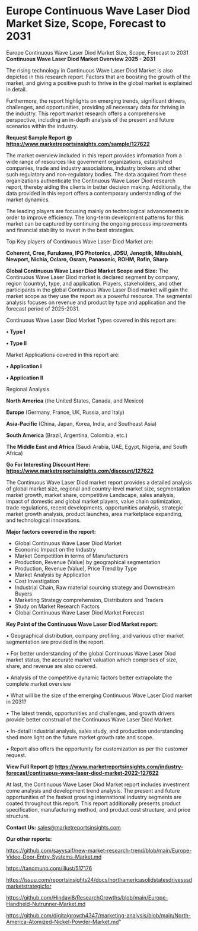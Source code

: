 # Europe Continuous Wave Laser Diod Market Size, Scope, Forecast to 2031
Europe Continuous Wave Laser Diod Market Size, Scope, Forecast to 2031
<Strong> Continuous Wave Laser Diod Market Overview 2025 - 2031</strong>

The rising technology in Continuous Wave Laser Diod Market is also depicted in this research report. Factors that are boosting the growth of the market, and giving a positive push to thrive in the global market is explained in detail.

Furthermore, the report highlights on emerging trends, significant drivers, challenges, and opportunities, providing all necessary data for thriving in the industry. This report market research offers a comprehensive perspective, including an in-depth analysis of the present and future scenarios within the industry.

<strong>Request Sample Report @ <a href=https://www.marketreportsinsights.com/sample/127622>https://www.marketreportsinsights.com/sample/127622</a></strong>

The market overview included in this report provides information from a wide range of resources like government organizations, established companies, trade and industry associations, industry brokers and other such regulatory and non-regulatory bodies. The data acquired from these organizations authenticate the Continuous Wave Laser Diod research report, thereby aiding the clients in better decision making. Additionally, the data provided in this report offers a contemporary understanding of the market dynamics.

The leading players are focusing mainly on technological advancements in order to improve efficiency. The long-term development patterns for this market can be captured by continuing the ongoing process improvements and financial stability to invest in the best strategies.

Top Key players of Continuous Wave Laser Diod Market are:

<strong>Coherent, Cree, Furukawa, IPG Photonics, JDSU, Jenoptik, Mitsubishi, Newport, Nichia, Oclaro, Osram, Panasonic, ROHM, Rofin, Sharp</strong>

<strong><b>Global Continuous Wave Laser Diod Market Scope and Size:</b></strong>
The Continuous Wave Laser Diod market is declared segment by company, region (country), type, and application. Players, stakeholders, and other participants in the global Continuous Wave Laser Diod market will gain the market scope as they use the report as a powerful resource. The segmental analysis focuses on revenue and product by type and application and the forecast period of 2025-2031.

Continuous Wave Laser Diod Market Types covered in this report are:

<strong>• Type I

• Type II</strong>

Market Applications covered in this report are:

<strong>• Application I

• Application II</strong> 

Regional Analysis

<strong>North America</strong> (the United States, Canada, and Mexico)

<strong>Europe</strong> (Germany, France, UK, Russia, and Italy)

<strong>Asia-Pacific</strong> (China, Japan, Korea, India, and Southeast Asia)

<strong>South America</strong> (Brazil, Argentina, Colombia, etc.)

<strong>The Middle East and Africa</strong> (Saudi Arabia, UAE, Egypt, Nigeria, and South Africa)

<strong>Go For Interesting Discount Here: <a href=https://www.marketreportsinsights.com/discount/127622>https://www.marketreportsinsights.com/discount/127622</a></strong>

The Continuous Wave Laser Diod market report provides a detailed analysis of global market size, regional and country-level market size, segmentation market growth, market share, competitive Landscape, sales analysis, impact of domestic and global market players, value chain optimization, trade regulations, recent developments, opportunities analysis, strategic market growth analysis, product launches, area marketplace expanding, and technological innovations.

<strong><b>Major factors covered in the report:</b></strong>
<ul>
  <li>Global Continuous Wave Laser Diod Market </li>
  <li>Economic Impact on the Industry</li>
  <li>Market Competition in terms of Manufacturers</li>
  <li>Production, Revenue (Value) by geographical segmentation</li>
  <li>Production, Revenue (Value), Price Trend by Type</li>
  <li>Market Analysis by Application</li>
  <li>Cost Investigation</li>
  <li>Industrial Chain, Raw material sourcing strategy and Downstream Buyers</li>
  <li>Marketing Strategy comprehension, Distributors and Traders</li>
  <li>Study on Market Research Factors</li>
  <li>Global Continuous Wave Laser Diod Market Forecast</li>
</ul>

<strong><b>Key Point of the Continuous Wave Laser Diod Market report:</b></strong>

• Geographical distribution, company profiling, and various other market segmentation are provided in the report.

• For better understanding of the global Continuous Wave Laser Diod market status, the accurate market valuation which comprises of size, share, and revenue are also covered.

• Analysis of the competitive dynamic factors better extrapolate the complete market overview

• What will be the size of the emerging Continuous Wave Laser Diod market in 2031?

• The latest trends, opportunities and challenges, and growth drivers provide better construal of the Continuous Wave Laser Diod Market.

• In-detail industrial analysis, sales study, and production understanding shed more light on the future market growth rate and scope.

• Report also offers the opportunity for customization as per the customer request.

<strong><b>View Full Report @ <a href=https://www.marketreportsinsights.com/industry-forecast/continuous-wave-laser-diod-market-2022-127622>https://www.marketreportsinsights.com/industry-forecast/continuous-wave-laser-diod-market-2022-127622</a></b></strong>


At last, the Continuous Wave Laser Diod Market report includes investment come analysis and development trend analysis. The present and future opportunities of the fastest growing international industry segments are coated throughout this report. This report additionally presents product specification, manufacturing method, and product cost structure, and price structure.

<strong>Contact Us:</strong>
sales@marketreportsinsights.com

<strong>Our other reports:</strong>

<a href=https://github.com/sayysaif/new-market-research-trend/blob/main/Europe-Video-Door-Entry-Systems-Market.md>https://github.com/sayysaif/new-market-research-trend/blob/main/Europe-Video-Door-Entry-Systems-Market.md</a>

<a href=https://tanomuno.com/illust/517176>https://tanomuno.com/illust/517176</a>

<a href=https://issuu.com/reportsinsights24/docs/northamericasolidstatesdrivesssdmarketstrategicfor>https://issuu.com/reportsinsights24/docs/northamericasolidstatesdrivesssdmarketstrategicfor</a>

<a href=https://github.com/Hindavi8/ResearchGrowths/blob/main/Europe-Handheld-Nutrunner-Market.md>https://github.com/Hindavi8/ResearchGrowths/blob/main/Europe-Handheld-Nutrunner-Market.md</a>

<a href=https://github.com/digitalgrowth4347/marketing-analysis/blob/main/North-America-Atomized-Nickel-Powder-Market.md>https://github.com/digitalgrowth4347/marketing-analysis/blob/main/North-America-Atomized-Nickel-Powder-Market.md</a>"
